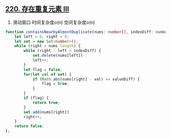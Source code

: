 ## [220. 存在重复元素 III](https://leetcode.cn/problems/contains-duplicate-iii/)

1. 滑动窗口 时间复杂度o(n) 空间复杂度o(n)
```ts
function containsNearbyAlmostDuplicate(nums: number[], indexDiff: number, valueDiff: number): boolean {
    let left = 0, right = 0;
    let set = new Set<number>();
    while (right < nums.length) {
        while (right - left > indexDiff) {
            set.delete(nums[left])
            left++;
        }
        let flag = false;
        for(let val of set) {
            if (Math.abs(nums[right] - val) <= valueDiff) {
                flag = true;
            }
        }
        if (flag) {
            return true;
        }
        set.add(nums[right])
        right++;
    }
    return false;
};
```